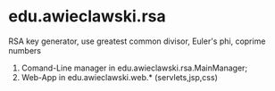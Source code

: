 # edu.awieclawski.rsa
RSA key generator, use greatest common divisor, Euler's phi, coprime numbers
1. Comand-Line manager in edu.awieclawski.rsa.MainManager;
2. Web-App in  edu.awieclawski.web.* (servlets,jsp,css)

